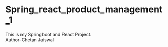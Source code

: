 # Spring_react_product_management_1
This is my Springboot and React Project. <br> Author-Chetan Jaiswal
